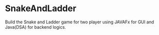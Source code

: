 # SnakeAndLadder
Build the Snake and Ladder game for two player using JAVAFx for GUI and Java(DSA) for backend logics.
